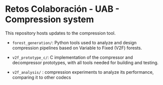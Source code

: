 # Retos Colaboración - UAB - Compression system

This repository hosts updates to the compression tool.

- `forest_generation/`: Python tools used to analyze and design compression pipelines based on Variable to Fixed (V2F) forests.

- `v2f_prototype_c/`: C implementation of the compressor and decompressor prototypes, with all tools needed for building and testing.

- `v2f_analysis/` : compression experiments to analyze its performance, comparing it to other codecs


